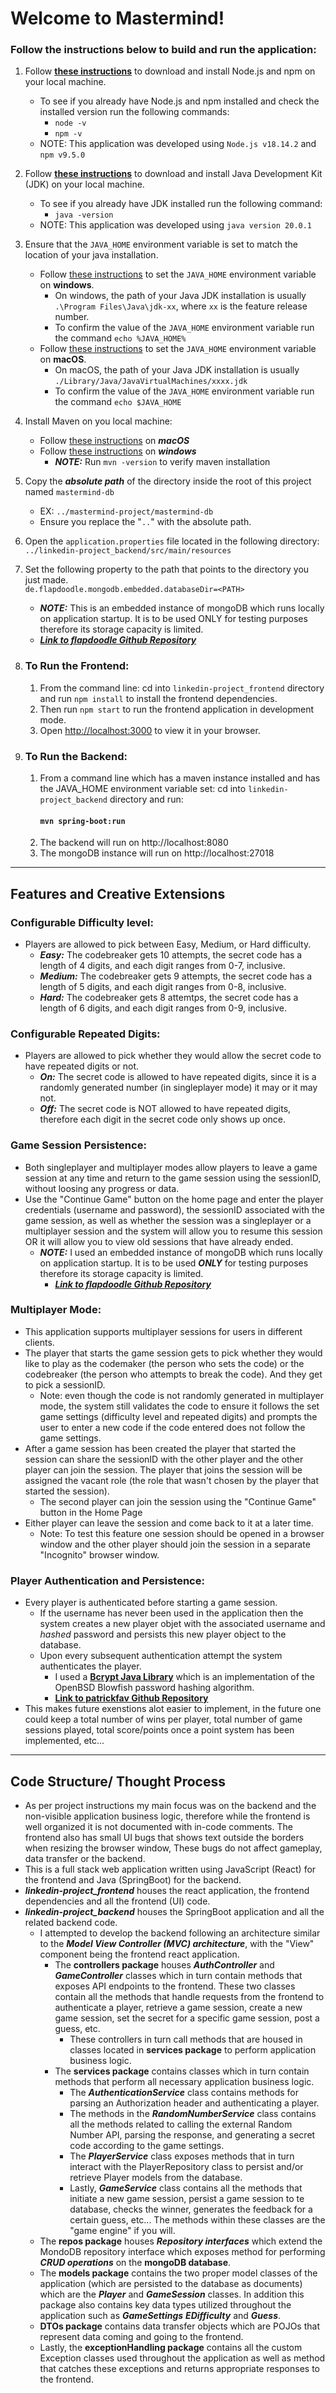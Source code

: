 # Welcome to Mastermind!

### Follow the instructions below to build and run the application:

1. Follow **[these instructions](https://docs.npmjs.com/downloading-and-installing-node-js-and-npm#using-a-node-version-manager-to-install-nodejs-and-npm)** to download and install Node.js and npm on your local machine.
    - To see if you already have Node.js and npm installed  and check the installed version run the following commands:
      - `node -v`
      - `npm -v`
    - NOTE: This application was developed using `Node.js v18.14.2` and `npm v9.5.0`

2. Follow **[these instructions](https://docs.oracle.com/en/java/javase/21/install/overview-jdk-installation.html#GUID-8677A77F-231A-40F7-98B9-1FD0B48C346A)** to download and install Java Development Kit (JDK) on your local machine. 
    - To see if you already have JDK installed run the following command:
        - `java -version` 
    - NOTE: This application was developed using `java version 20.0.1`

3. Ensure that the `JAVA_HOME` environment variable is set to match the location of your java installation. 
    - Follow [these instructions](https://confluence.atlassian.com/doc/setting-the-java_home-variable-in-windows-8895.html) to set the `JAVA_HOME` environment variable on **windows**.  
      - On windows, the path of your Java JDK installation is usually `.\Program Files\Java\jdk-xx`, where `xx` is the feature release number.
      - To confirm the value of the `JAVA_HOME` environment variable run the command `echo %JAVA_HOME%`
    - Follow [these instructions](http://www.sajeconsultants.com/how-to-set-java_home-on-mac-os-x/) to set the `JAVA_HOME` environment variable on **macOS**.
      - On macOS, the path of your Java JDK installation is usually `./Library/Java/JavaVirtualMachines/xxxx.jdk`
      - To confirm the value of the `JAVA_HOME` environment variable run the command `echo $JAVA_HOME`
4. Install Maven on you local machine:
   - Follow [these instructions](https://www.digitalocean.com/community/tutorials/install-maven-mac-os#2-install-maven-on-mac-os) on **_macOS_**
   - Follow [these instructions](https://phoenixnap.com/kb/install-maven-windows) on **_windows_**
      - **_NOTE:_** Run `mvn -version` to verify maven installation
5. Copy the **_absolute path_** of the directory inside the root of this project named `mastermind-db` 
    - EX: `../mastermind-project/mastermind-db`
    - Ensure you replace the "`..`" with the absolute path.
6. Open the `application.properties` file located in the following directory: \
`../linkedin-project_backend/src/main/resources`

7. Set the following property to the path that points to the directory you just made. \
`de.flapdoodle.mongodb.embedded.databaseDir=<PATH>
`
    - **_NOTE:_** This is an embedded instance of mongoDB which runs locally on application startup. It is to be used ONLY for testing purposes therefore its storage capacity is limited. 
    - **_[Link to flapdoodle Github Repository](https://github.com/flapdoodle-oss/de.flapdoodle.embed.mongo)_**

8. ### To Run the Frontend:
   1. From the command line: cd into `linkedin-project_frontend` directory and run `npm install` to install the frontend dependencies.
   2. Then run `npm start` to run the frontend application in development mode. 
   3. Open [http://localhost:3000](http://localhost:3000) to view it in your browser.

9. ### To Run the Backend:
   1. From a command line which has a maven instance installed and has the JAVA_HOME environment variable set: cd into `linkedin-project_backend` directory and run:
        #### `mvn spring-boot:run`
   2. The backend will run on http://localhost:8080
   3. The mongoDB instance will run on http://localhost:27018

--------------------------------------------------------------------------------
## Features and Creative Extensions

### Configurable Difficulty level:
- Players are allowed to pick between Easy, Medium, or Hard difficulty.
  - **_Easy:_** The codebreaker gets 10 attempts, the secret code has a length of 4 digits, and each digit ranges from 0-7, inclusive.
  - **_Medium:_** The codebreaker gets 9 attempts, the secret code has a length of 5 digits, and each digit ranges from 0-8, inclusive.
  - **_Hard:_** The codebreaker gets 8 attemtps, the secret code has a length of 6 digits, and each digit ranges from 0-9, inclusive.

### Configurable Repeated Digits:
- Players are allowed to pick whether they would allow the secret code to have repeated digits or not.
  - **_On:_** The secret code is allowed to have repeated digits, since it is a randomly generated number (in singleplayer mode) it may or it may not.
  - **_Off:_** The secret code is NOT allowed to have repeated digits, therefore each digit in the secret code only shows up once.

### Game Session Persistence:
- Both singleplayer and multiplayer modes allow players to leave a game session at any time and return to the game session using the sessionID, without loosing any progress or data.
- Use the "Continue Game" button on the home page and enter the player credentials (username and password), the sessionID associated with the game session, as well as whether the session was a singleplayer or a multiplayer session and the system will allow you to resume this session OR it will allow you to view old sessions that have already ended. 
  - **_NOTE:_** I used an embedded instance of mongoDB which runs locally on application startup. It is to be used **_ONLY_** for testing purposes therefore its storage capacity is limited. 
    - **_[Link to flapdoodle Github Repository](https://github.com/flapdoodle-oss/de.flapdoodle.embed.mongo)_**

### Multiplayer Mode:
- This application supports multiplayer sessions for users in different clients. 
- The player that starts the game session gets to pick whether they would like to play as the codemaker (the person who sets the code) or the codebreaker (the person who attempts to break the code). And they get to pick a sessionID.
  - Note: even though the code is not randomly generated in multiplayer mode, the system still validates the code to ensure it follows the set game settings (difficulty level and repeated digits) and prompts the user to enter a new code if the code entered does not follow the game settings.
- After a game session has been created the player that started the session can share the sessionID with the other player and the other player can join the session. The player that joins the session will be assigned the vacant role (the role that wasn't chosen by the player that started the session).
  - The second player can join the session using the "Continue Game" button in the Home Page
- Either player can leave the session and come back to it at a later time.
  - Note: To test this feature one session should be opened in a browser window and the other player should join the session in a separate "Incognito" browser window.

### Player Authentication and Persistence:
- Every player is authenticated before starting a game session.
  - If the username has never been used in the application then the system creates a new player objet with the associated username and _hashed_ password and persists this new player object to the database.
  - Upon every subsequent authentication attempt the system authenticates the player.
    - I used a **[Bcrypt Java Library](https://github.com/patrickfav/bcrypt)** which is an implementation of the OpenBSD Blowfish password hashing algorithm.
    - **[Link to patrickfav Github Repository](https://github.com/patrickfav/bcrypt)** 
- This makes future exenstions alot easier to implement, in the future one could keep a total number of wins per player, total number of game sessions played, total score/points once a point system has been implemented, etc...

--------------------------------------------------------------------------------
## Code Structure/ Thought Process

- As per project instructions my main focus was on the backend and the non-visible application business logic, therefore while the frontend is well organized it is not documented with in-code comments. The frontend also has small UI bugs that shows text outside the borders when resizing the browser window, These bugs do not affect gameplay, data transfer or the backend. 
- This is a full stack web application written using JavaScript (React) for the frontend and Java (SpringBoot) for the backend.
- **_linkedin-project_frontend_** houses the react application, the frontend dependencies and all the frontend (UI) code.
- **_linkedin-project_backend_** houses the SpringBoot application and all the related backend code. 
  - I attempted to develop the backend following an architecture similar to the **_Model View Controller (MVC) architecture_**, with the "View" component being the frontend react application. 
    - The **controllers package** houses **_AuthController_** and **_GameController_** classes which in turn contain methods that exposes API endpoints to the frontend. These two classes contain all the methods that handle requests from the frontend to authenticate a player, retrieve a game session, create a new game session, set the secret for a specific game session, post a guess, etc. 
      - These controllers in turn call methods that are housed in classes located in **services package** to perform application business logic. 
    - The **services package** contains classes which in turn contain methods that perform all necessary application business logic.
      - The **_AuthenticationService_** class contains methods for parsing an Authorization header and authenticating a player.
      - The methods in the **_RandomNumberService_** class contains all the methods related to calling the external Random Number API, parsing the response, and generating a secret code according to the game settings.
      - The **_PlayerService_** class exposes methods that in turn interact with the PlayerRepository class to persist and/or retrieve Player models from the database.
      - Lastly, **_GameService_** class contains all the methods that initiate a new game session, persist a game session to te database, checks the winner, generates the feedback for a certain guess, etc... The methods within these classes are the "game engine" if you will.
  - The **repos package** houses **_Repository interfaces_** which extend the MondoDB repository interface which exposes method for performing **_CRUD operations_** on the **mongoDB database**.
  - The **models package** contains the two proper model classes of the application (which are persisted to the database as documents) which are the **_Player_** and **_GameSession_** classes. In addition this package also contains key data types utilized throughout the application such as **_GameSettings_** **_EDifficulty_** and **_Guess_**.
  - **DTOs package** contains data transfer objects which are POJOs that represent data coming and going to the frontend.
  - Lastly, the **exceptionHandling package** contains all the custom Exception classes used throughout the application as well as method that catches these exceptions and returns appropriate responses to the frontend.
